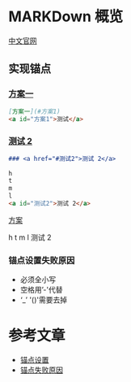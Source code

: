 # MARKDown 概览

[中文官网](http://markdown.p2hp.com/basic-syntax/#links)

## 实现锚点

### [方案一](#方案1)

```md
[方案一](#方案1)
<a id="方案1">测试</a>
```

### <a href="#方案二">测试 2</a>

```md
### <a href="#测试2">测试 2</a>

h
t
m
l
<a id="测试2">测试 2</a>
```

<a href="#方案二">方案</a>

h
t
m
l
<a id="测试2">测试 2</a>

### 锚点设置失败原因

- 必须全小写
- 空格用’-'代替
- ‘\_’ '()'需要去掉

# 参考文章

- [锚点设置](https://blog.csdn.net/wangzhibo666/article/details/88731227)
- [锚点失败原因](https://blog.csdn.net/u014563989/article/details/103056836)

